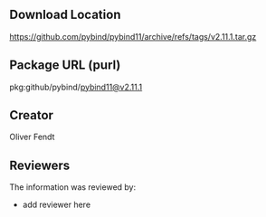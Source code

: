 ## Download Location

https://github.com/pybind/pybind11/archive/refs/tags/v2.11.1.tar.gz

## Package URL (purl)

pkg:github/pybind/pybind11@v2.11.1

## Creator

Oliver Fendt

## Reviewers

The information was reviewed by:

* add reviewer here
